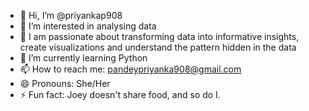 - 👋 Hi, I’m @priyankap908
- 👀 I’m interested in analysing data
- 👀 I am passionate about transforming data into informative insights, create visualizations and understand the pattern hidden in the data
- 🌱 I’m currently learning Python
- 📫 How to reach me: pandeypriyanka908@gmail.com
- 😄 Pronouns: She/Her
- ⚡ Fun fact: Joey doesn't share food, and so do I.

<!---
priyankap908/priyankap908 is a ✨ special ✨ repository because its `README.md` (this file) appears on your GitHub profile.
You can click the Preview link to take a look at your changes.
--->
